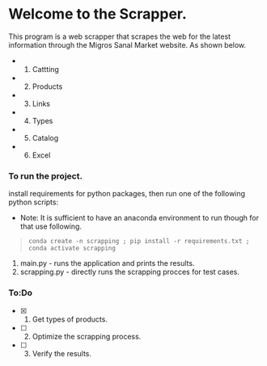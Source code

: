 # Welcome to the Scrapper.

This program is a web scrapper that scrapes the web for the latest information through the Migros Sanal Market website. As shown below.

* 1. Cattting
* 2. Products
* 3. Links
* 4. Types
* 5. Catalog
* 6. Excel

### To run the project.

install requirements for python packages, then run one of the following python scripts:

* Note: It is sufficient to have an anaconda environment to run though for that use following.
> ``conda create -n scrapping ; pip install -r requirements.txt ; conda activate scrapping``

1. main.py - runs the application and prints the results.
2. scrapping.py - directly runs the scrapping procces for test cases.

### To:Do

* [x] 1. Get types of products.
* [ ] 2. Optimize the scrapping process.
* [ ] 3. Verify the results.  

